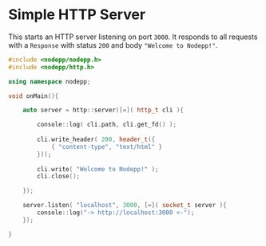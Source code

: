 # Simple HTTP Server

This starts an HTTP server listening on port `3000`. It responds to all requests with a `Response` with status `200` and body `"Welcome to Nodepp!"`.

```cpp
#include <nodepp/nodepp.h>
#include <nodepp/http.h>

using namespace nodepp;

void onMain(){

    auto server = http::server([=]( http_t cli ){ 

        console::log( cli.path, cli.get_fd() );
        
        cli.write_header( 200, header_t({
            { "content-type", "text/html" }
        }));
        
        cli.write( "Welcome to Nodepp!" );
        cli.close();

    });

    server.listen( "localhost", 3000, [=]( socket_t server ){
        console::log("-> http://localhost:3000 <-");
    });

}
```